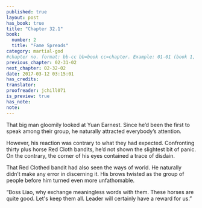 ```yaml
---
published: true
layout: post
has_book: true
title: "Chapter 32.1"
book:
  number: 2
  title: "Fame Spreads"
category: martial-god
#chapter no. format: bb-cc bb=book cc=chapter. Example: 01-01 (book 1, chapter 1)
previous_chapter: 02-31-02
next_chapter: 02-32-02
date: 2017-03-12 03:15:01 
has_credits:
translator:
proofreader: jchill071
is_preview: true
has_note: 
note: 
---
```

That big man gloomily looked at Yuan Earnest. Since he’d been the first to speak among their group, he naturally attracted everybody’s attention.

However, his reaction was contrary to what they had expected. Confronting thirty plus horse Red Cloth bandits, he’d not shown the slightest bit of panic. On the contrary, the corner of his eyes contained a trace of disdain.

That Red Clothed bandit had also seen the ways of world. He naturally didn’t make any error in discerning it. His brows twisted as the group of people before him turned even more unfathomable.

“Boss Liao, why exchange meaningless words with them. These horses are quite good. Let's keep them all. Leader will certainly have a reward for us.”
